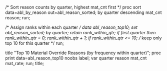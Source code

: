 /* Sort reason counts by quarter, highest mat_cnt first */
proc sort data=abl_by_reason out=abl_reason_sorted;
    by quarter descending mat_cnt reason;
run;

/* Assign ranks within each quarter */
data abl_reason_top10;
    set abl_reason_sorted;
    by quarter;
    retain rank_within_qtr;
    if first.quarter then rank_within_qtr = 0;
    rank_within_qtr + 1;
    if rank_within_qtr <= 10;   /* keep only top 10 for this quarter */
run;

title "Top 10 Material Override Reasons (by frequency within quarter)";
proc print data=abl_reason_top10 noobs label;
    var quarter reason mat_cnt mat_rate;
run;
title;
